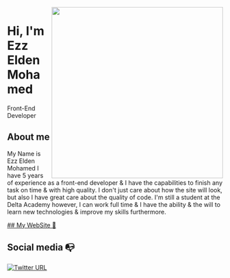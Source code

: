 <img align="right" width="400" height="400" src="https://ezzelden.vercel.app/assets/img/githupProfile.png">


# Hi, I'm Ezz Elden Mohamed  

Front-End Developer

## About me 

My Name is Ezz Elden Mohamed I have 5 years of experience as a front-end developer & I have the capabilities to finish any task on time & with high quality. I don't just care about how the site will look, but also I have great care about the quality of code. I'm still a student at the Delta Academy however, I can work full time & I have the ability & the will to learn new technologies & improve my skills furthermore. 

<a href="https://ezzelden.vercel.app/"/> ## My WebSite 🚀 </a>


## Social media :mailbox_with_no_mail:



[![Twitter URL](https://camo.githubusercontent.com/6c1dafd006af15bce395e2d124db54c52a24827e7a8763b59314eeb97d5c6857/68747470733a2f2f696d672e736869656c64732e696f2f62616467652f6c696e6b6564696e2d2532333031373742353f7374796c653d666c6174266c6f676f3d6c696e6b6564696e266c6f676f436f6c6f723d7768697465)](https://www.linkedin.com/in/ezz-elden-758415167/)
